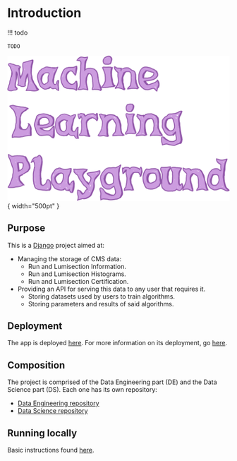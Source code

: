 # Introduction

!!! todo

	TODO
	
![MLP logo](img/mlp_logo.png){ width="500pt" }

## Purpose

This is a [Django](../general/django/overview.md) project aimed at:

- Managing the storage of CMS data:
	- Run and Lumisection Information.
	- Run and Lumisection Histograms.
	- Run and Lumisection Certification.
- Providing an API for serving this data to any user that requires it.
	- Storing datasets used by users to train algorithms.
	- Storing parameters and results of said algorithms.
   
## Deployment

The app is deployed [here](https://ml4dqm-playground.web.cern.ch/).
For more information on its deployment, go [here](deploying/deployments.md).

## Composition

The project is comprised of the Data Engineering part (DE) and
the Data Science part (DS). Each one has its own repository:

* [Data Engineering repository](https://github.com/cmstrackerdpg/mlplayground)
* [Data Science repository](https://github.com/XavierAtCERN/dqm-playground-ds/)

## Running locally

Basic instructions found [here](../general/django/setup/overview.md).
